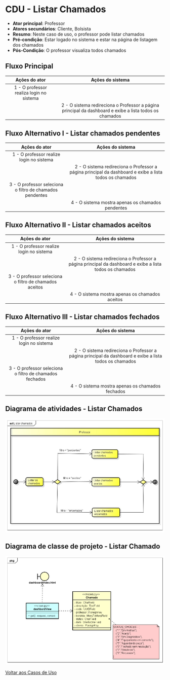 # CDU - Listar Chamados

-   **Ator principal**: Professor
-   **Atores secundários**: Cliente, Bolsista
-   **Resumo**: Neste caso de uso, o professor pode listar chamados
-   **Pré-condição**: Estar logado no sistema e estar na página de listagem dos chamados
-   **Pós-Condição**: O professor visualiza todos chamados

## Fluxo Principal

|              Ações do ator               |                                            Ações do sistema                                             |
| :--------------------------------------: | :-----------------------------------------------------------------------------------------------------: |
| 1 - O professor realiza login no sistema |                                                                                                         |
|                                          | 2 - O sistema redireciona o Professor a página principal da dashboard e exibe a lista todos os chamados |

## Fluxo Alternativo I - Listar chamados pendentes

|                      Ações do ator                       |                                            Ações do sistema                                             |
| :------------------------------------------------------: | :-----------------------------------------------------------------------------------------------------: |
|         1 - O professor realize login no sistema         |                                                                                                         |
|                                                          | 2 - O sistema redireciona o Professor a página principal da dashboard e exibe a lista todos os chamados |
| 3 - O professor seleciona o filtro de chamados pendentes |                                                                                                         |
|                                                          |                            4 - O sistema mostra apenas os chamados pendentes                            |

## Fluxo Alternativo II - Listar chamados aceitos

|                     Ações do ator                      |                                            Ações do sistema                                             |
| :----------------------------------------------------: | :-----------------------------------------------------------------------------------------------------: |
|        1 - O professor realize login no sistema        |                                                                                                         |
|                                                        | 2 - O sistema redireciona o Professor a página principal da dashboard e exibe a lista todos os chamados |
| 3 - O professor seleciona o filtro de chamados aceitos |                                                                                                         |
|                                                        |                             4 - O sistema mostra apenas os chamados aceitos                             |

## Fluxo Alternativo III - Listar chamados fechados

|                      Ações do ator                      |                                            Ações do sistema                                             |
| :-----------------------------------------------------: | :-----------------------------------------------------------------------------------------------------: |
|        1 - O professor realize login no sistema         |                                                                                                         |
|                                                         | 2 - O sistema redireciona o Professor a página principal da dashboard e exibe a lista todos os chamados |
| 3 - O professor seleciona o filtro de chamados fechados |                                                                                                         |
|                                                         |                            4 - O sistema mostra apenas os chamados fechados                             |

## Diagrama de atividades - Listar Chamados

![diagrama de atividades](../imgs/atividades/ativ_listar_chamados.jpg "Diagrama de atividades - Listar Chamados")

## Diagrama de classe de projeto - Listar Chamado

![diagrama de classe de projeto](../imgs/cproj/listarchamado.png "Diagrama de classe de projeto - Listar Chamado")

[Voltar aos Casos de Uso](../cdu.md)
